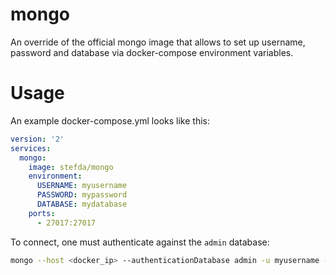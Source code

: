 # mongo

An override of the official mongo image that allows to set up username, password
and database via docker-compose environment variables.

# Usage

An example docker-compose.yml looks like this:

```yaml
version: '2'
services:
  mongo:
    image: stefda/mongo
    environment:
      USERNAME: myusername
      PASSWORD: mypassword
      DATABASE: mydatabase
    ports:
      - 27017:27017
```

To connect, one must authenticate against the `admin` database:

```bash
mongo --host <docker_ip> --authenticationDatabase admin -u myusername -p mypassword mydatabase 
```
